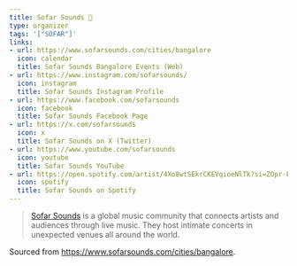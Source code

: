```yaml
---
title: Sofar Sounds 🎤
type: organizer
tags: '["SOFAR"]'
links:
- url: https://www.sofarsounds.com/cities/bangalore
  icon: calendar
  title: Sofar Sounds Bangalore Events (Web)
- url: https://www.instagram.com/sofarsounds/
  icon: instagram
  title: Sofar Sounds Instagram Profile
- url: https://www.facebook.com/sofarsounds
  icon: facebook
  title: Sofar Sounds Facebook Page
- url: https://x.com/sofarsounds
  icon: x
  title: Sofar Sounds on X (Twitter)
- url: https://www.youtube.com/sofarsounds
  icon: youtube
  title: Sofar Sounds YouTube
- url: https://open.spotify.com/artist/4Xo8wtSEkrCKEVqioeNlTk?si=ZOpr-FtgQIuQM3xbvJa2wA
  icon: spotify
  title: Sofar Sounds on Spotify
---
```

> [Sofar Sounds](https://www.sofarsounds.com/) is a global music community that connects artists and audiences through live music.
> They host intimate concerts in unexpected venues all around the world.

Sourced from <https://www.sofarsounds.com/cities/bangalore>.
